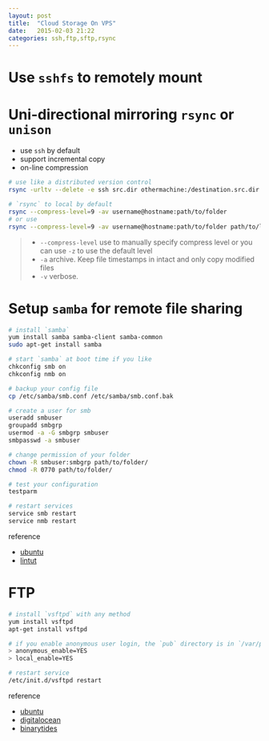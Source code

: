 ```yaml
---
layout: post
title:  "Cloud Storage On VPS"
date:   2015-02-03 21:22
categories: ssh,ftp,sftp,rsync
---
```


# Use `sshfs` to remotely mount


# Uni-directional mirroring `rsync` or `unison`

* use `ssh` by default
* support incremental copy
* on-line compression

```sh
# use like a distributed version control
rsync -urltv --delete -e ssh src.dir othermachine:/destination.src.dir

# `rsync` to local by default
rsync --compress-level=9 -av username@hostname:path/to/folder
# or use
rsync --compress-level=9 -av username@hostname:path/to/folder path/to/local/folder
```

> * `--compress-level` use to manually specify compress level or you can use `-z` to use the default level
> * `-a` archive. Keep file timestamps in intact and only copy modified files
> * `-v` verbose.


# Setup `samba` for remote file sharing

```sh
# install `samba`
yum install samba samba-client samba-common
sudo apt-get install samba

# start `samba` at boot time if you like
chkconfig smb on
chkconfig nmb on

# backup your config file
cp /etc/samba/smb.conf /etc/samba/smb.conf.bak

# create a user for smb
useradd smbuser
groupadd smbgrp
usermod -a -G smbgrp smbuser
smbpasswd -a smbuser

# change permission of your folder
chown -R smbuser:smbgrp path/to/folder/
chmod -R 0770 path/to/folder/

# test your configuration
testparm

# restart services
service smb restart
service nmb restart
```

reference

* [ubuntu](https://help.ubuntu.com/community/How%20to%20Create%20a%20Network%20Share%20Via%20Samba%20Via%20CLI%20(Command-line%20interface/Linux%20Terminal)%20-%20Uncomplicated,%20Simple%20and%20Brief%20Way!)
* [lintut](http://lintut.com/easy-samba-server-installation-on-centos-6-5/)


# FTP

```sh
# install `vsftpd` with any method
yum install vsftpd
apt-get install vsftpd

# if you enable anonymous user login, the `pub` directory is in `/var/pub`
> anonymous_enable=YES
> local_enable=YES

# restart service
/etc/init.d/vsftpd restart
```

reference

* [ubuntu](https://help.ubuntu.com/community/vsftpd)
* [digitalocean](https://www.digitalocean.com/community/tutorials/how-to-set-up-vsftpd-on-centos-6--2)
* [binarytides](http://www.binarytides.com/vsftpd-configure-ssl-ftps/)